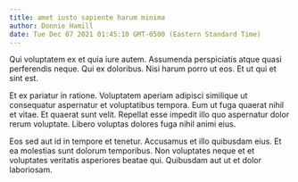 ```yaml
---
title: amet iusto sapiente harum minima
author: Donnie Hamill
date: Tue Dec 07 2021 01:45:10 GMT-0500 (Eastern Standard Time)
---
```

Qui voluptatem ex et quia iure autem. Assumenda perspiciatis atque quasi perferendis neque. Qui ex doloribus. Nisi harum porro ut eos. Et ut qui et sint est.

 Et ex pariatur in ratione. Voluptatem aperiam adipisci similique ut consequatur aspernatur et voluptatibus tempora. Eum ut fuga quaerat nihil et vitae. Et quaerat sunt velit. Repellat esse impedit illo quo aspernatur dolor rerum voluptate. Libero voluptas dolores fuga nihil animi eius.

 Eos sed aut id in tempore et tenetur. Accusamus et illo quibusdam eius. Et ea molestias sunt dolorum temporibus. Non voluptates neque et et voluptates veritatis asperiores beatae qui. Quibusdam aut ut et dolor laboriosam.